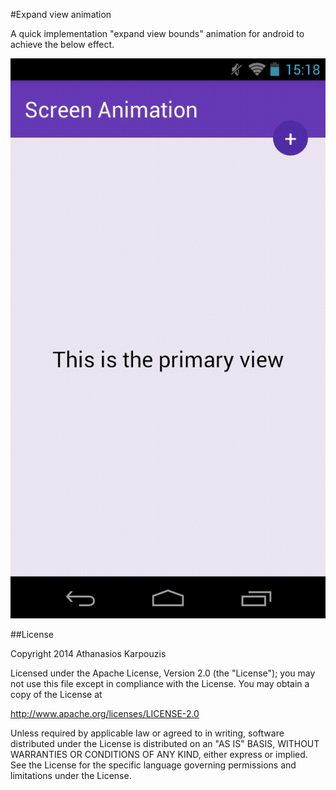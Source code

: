 #Expand view animation

A quick implementation "expand view bounds" animation for android to achieve the below effect.

![screencast](./screencast.gif)



##License

Copyright 2014 Athanasios Karpouzis

Licensed under the Apache License, Version 2.0 (the "License");
you may not use this file except in compliance with the License.
You may obtain a copy of the License at

http://www.apache.org/licenses/LICENSE-2.0

Unless required by applicable law or agreed to in writing, software
distributed under the License is distributed on an "AS IS" BASIS,
WITHOUT WARRANTIES OR CONDITIONS OF ANY KIND, either express or implied.
See the License for the specific language governing permissions and
limitations under the License.
